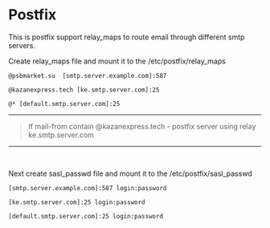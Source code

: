# Postfix

This is postfix support relay_maps to route email through different smtp servers.

Create relay_maps file and mount it to the /etc/postfix/relay_maps

```
@psbmarket.su  [smtp.server.example.com]:587

@kazanexpress.tech [ke.smtp.server.com]:25

@* [default.smtp.server.com]:25

```
---

> If mail-from contain @kazanexpress.tech - postfix server using relay ke.smtp.server.com

---
<br>

Next create sasl_passwd file and mount it to the /etc/postfix/sasl_passwd

```
[smtp.server.example.com]:587 login:password

[ke.smtp.server.com]:25 login:password

[default.smtp.server.com]:25 login:password
```
